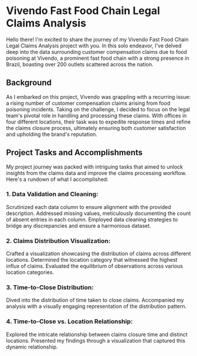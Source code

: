 # Vivendo Fast Food Chain Legal Claims Analysis

Hello there! I'm excited to share the journey of my Vivendo Fast Food Chain Legal Claims Analysis project with you. In this solo endeavor, I've delved deep into the data surrounding customer compensation claims due to food poisoning at Vivendo, a prominent fast food chain with a strong presence in Brazil, boasting over 200 outlets scattered across the nation.

## Background
As I embarked on this project, Vivendo was grappling with a recurring issue: a rising number of customer compensation claims arising from food poisoning incidents. Taking on the challenge, I decided to focus on the legal team's pivotal role in handling and processing these claims. With offices in four different locations, their task was to expedite response times and refine the claims closure process, ultimately ensuring both customer satisfaction and upholding the brand's reputation.

## Project Tasks and Accomplishments
My project journey was packed with intriguing tasks that aimed to unlock insights from the claims data and improve the claims processing workflow. Here's a rundown of what I accomplished:


### 1. Data Validation and Cleaning:
Scrutinized each data column to ensure alignment with the provided description.
Addressed missing values, meticulously documenting the count of absent entries in each column.
Employed data cleaning strategies to bridge any discrepancies and ensure a harmonious dataset.

### 2. Claims Distribution Visualization:
Crafted a visualization showcasing the distribution of claims across different locations.
Determined the location category that witnessed the highest influx of claims.
Evaluated the equilibrium of observations across various location categories.

### 3. Time-to-Close Distribution:
Dived into the distribution of time taken to close claims.
Accompanied my analysis with a visually engaging representation of the distribution pattern.

### 4. Time-to-Close vs. Location Relationship:
Explored the intricate relationship between claims closure time and distinct locations.
Presented my findings through a visualization that captured this dynamic relationship.

